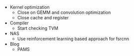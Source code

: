 - Kernel optimization
	 - Close on GEMM and convolution optimization
	 - Close cache and register
- Compiler
	 - Start checking TVM
- NAS
	 - Use reinforcement learning based approach for fsrcnn
- Blog
	 - PAMS